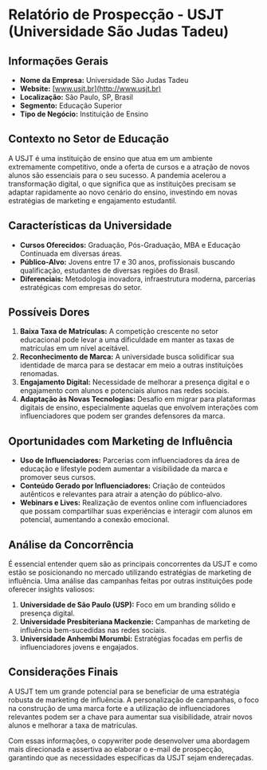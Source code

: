 # Relatório de Prospecção - USJT (Universidade São Judas Tadeu)

## Informações Gerais
- **Nome da Empresa:** Universidade São Judas Tadeu
- **Website:** [www.usjt.br](http://www.usjt.br)
- **Localização:** São Paulo, SP, Brasil
- **Segmento:** Educação Superior
- **Tipo de Negócio:** Instituição de Ensino

## Contexto no Setor de Educação
A USJT é uma instituição de ensino que atua em um ambiente extremamente competitivo, onde a oferta de cursos e a atração de novos alunos são essenciais para o seu sucesso. A pandemia acelerou a transformação digital, o que significa que as instituições precisam se adaptar rapidamente ao novo cenário do ensino, investindo em novas estratégias de marketing e engajamento estudantil.

## Características da Universidade
- **Cursos Oferecidos:** Graduação, Pós-Graduação, MBA e Educação Continuada em diversas áreas.
- **Público-Alvo:** Jovens entre 17 e 30 anos, profissionais buscando qualificação, estudantes de diversas regiões do Brasil.
- **Diferenciais:** Metodologia inovadora, infraestrutura moderna, parcerias estratégicas com empresas do setor.

## Possíveis Dores
1. **Baixa Taxa de Matrículas:** A competição crescente no setor educacional pode levar a uma dificuldade em manter as taxas de matrículas em um nível aceitável.
2. **Reconhecimento de Marca:** A universidade busca solidificar sua identidade de marca para se destacar em meio a outras instituições renomadas.
3. **Engajamento Digital:** Necessidade de melhorar a presença digital e o engajamento com alunos e potenciais alunos nas redes sociais.
4. **Adaptação às Novas Tecnologias:** Desafio em migrar para plataformas digitais de ensino, especialmente aquelas que envolvem interações com influenciadores que podem ser grandes defensores da marca.

## Oportunidades com Marketing de Influência
- **Uso de Influenciadores:** Parcerias com influenciadores da área de educação e lifestyle podem aumentar a visibilidade da marca e promover seus cursos.
- **Conteúdo Gerado por Influenciadores:** Criação de conteúdos autênticos e relevantes para atrair a atenção do público-alvo.
- **Webinars e Lives:** Realização de eventos online com influenciadores que possam compartilhar suas experiências e interagir com alunos em potencial, aumentando a conexão emocional.

## Análise da Concorrência
É essencial entender quem são as principais concorrentes da USJT e como estão se posicionando no mercado utilizando estratégias de marketing de influência. Uma análise das campanhas feitas por outras instituições pode oferecer insights valiosos:

1. **Universidade de São Paulo (USP):** Foco em um branding sólido e presença digital.
2. **Universidade Presbiteriana Mackenzie:** Campanhas de marketing de influência bem-sucedidas nas redes sociais.
3. **Universidade Anhembi Morumbi:** Estratégias focadas em perfis de influenciadores jovens e engajados.

## Considerações Finais
A USJT tem um grande potencial para se beneficiar de uma estratégia robusta de marketing de influência. A personalização de campanhas, o foco na construção de uma marca forte e a utilização de influenciadores relevantes podem ser a chave para aumentar sua visibilidade, atrair novos alunos e melhorar a taxa de matrículas.

Com essas informações, o copywriter pode desenvolver uma abordagem mais direcionada e assertiva ao elaborar o e-mail de prospecção, garantindo que as necessidades específicas da USJT sejam endereçadas.